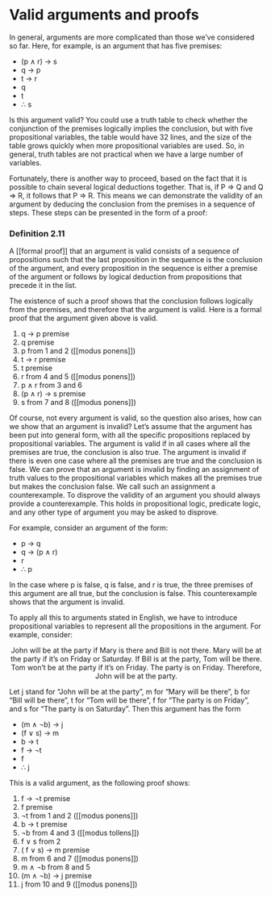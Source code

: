 # Valid arguments and proofs
In general, arguments are more complicated than those we’ve considered so far. Here, for example, is an argument that has five premises:
- (p $\wedge$ r) $\rightarrow$ s
- q $\rightarrow$ p
- t $\rightarrow$ r
- q
- t
- $\therefore$ s

Is this argument valid? You could use a truth table to check whether the conjunction of the premises logically implies the conclusion, but with five propositional variables, the table would have 32 lines, and the size of the table grows quickly when more propositional variables are used. So, in general, truth tables are not practical when we have a large number of variables.

Fortunately, there is another way to proceed, based on the fact that it is possible to chain several logical deductions together. That is, if P $\Rightarrow$ Q and Q $\Rightarrow$ R, it follows that P $\Rightarrow$ R. This means we can demonstrate the validity of an argument by deducing the conclusion from the premises in a sequence of steps. These steps can be presented in the form of a proof:

### Definition 2.11
A [[formal proof]] that an argument is valid consists of a sequence of propositions such that the last proposition in the sequence is the conclusion of the argument, and every proposition in the sequence is either a premise of the argument or follows by logical deduction from propositions that precede it in the list.

The existence of such a proof shows that the conclusion follows logically from the premises, and therefore that the argument is valid. Here is a formal proof that the argument given above is valid.
1. q $\rightarrow$ p                             premise
2. q                                    premise
3. p                                    from 1 and 2 ([[modus ponens]])
4. t $\rightarrow$ r                              premise
5. t                                     premise
6. r                                     from 4 and 5 ([[modus ponens]])
7. p ∧ r                              from 3 and 6
8. (p ∧ r) $\rightarrow$ s                     premise
9. s from                            7 and 8 ([[modus ponens]])

Of course, not every argument is valid, so the question also arises, how can we show that an argument is invalid? Let’s assume that the argument has been put into general form, with all the specific propositions replaced by propositional variables. The argument is valid if in all cases where all the premises are true, the conclusion is also true. The argument is invalid if there is even one case where all the premises are true and the conclusion is false. We can prove that an argument is invalid by finding an assignment of truth values to the propositional variables which makes all the premises true but makes the conclusion false. We call such an assignment a counterexample. To disprove the validity of an argument you should always provide a counterexample. This holds in propositional logic, predicate logic, and any other type of argument you may be asked to disprove.

For example, consider an argument of the form:
- p $\rightarrow$ q
- q $\rightarrow$ (p $\wedge$ r)
- r
- $\therefore$ p

In the case where p is false, q is false, and r is true, the three premises of this argument are all true, but the conclusion is false. This counterexample shows that the argument is invalid.

To apply all this to arguments stated in English, we have to introduce propositional variables to represent all the propositions in the argument. For example, consider:

<center>John will be at the party if Mary is there and Bill is not there. Mary will be at the party if it’s on Friday or Saturday. If Bill is at the party, Tom will be there. Tom won’t be at the party if it’s on Friday. The party is on Friday. Therefore, John will be at the party.</center>

Let j stand for “John will be at the party”, m for “Mary will be there”, b for “Bill will be there”, t for “Tom will be there”, f for “The party is on Friday”, and s for “The party is on Saturday”. Then this argument has the form
- (m $\wedge$ $\neg$b) $\rightarrow$ j
- (f $\vee$ s) $\rightarrow$ m
- b $\rightarrow$ t
- f $\rightarrow$ $\neg$t
- f
- $\therefore$ j

This is a valid argument, as the following proof shows:
1. f $\rightarrow$ ¬t                            premise
2. f                                     premise
3. ¬t                                  from 1 and 2 ([[modus ponens]])
4. b $\rightarrow$ t                             premise
5. ¬b                                 from 4 and 3 ([[modus tollens]])
6. f ∨ s                              from 2
7. ( f ∨ s) $\rightarrow$ m                  premise
8. m                                  from 6 and 7 ([[modus ponens]])
9. m ∧ ¬b                        from 8 and 5
10. (m ∧ ¬b) $\rightarrow$ j              premise
11. j                                  from 10 and 9 ([[modus ponens]])